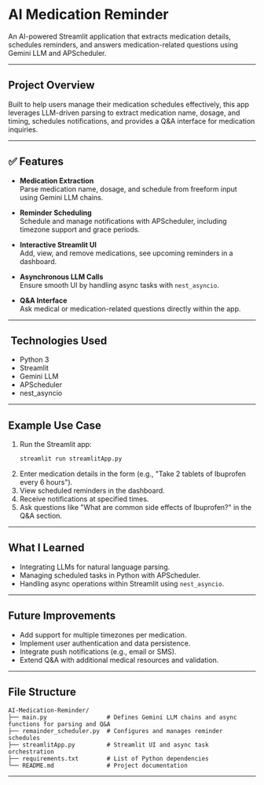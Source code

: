 # AI Medication Reminder

An AI-powered Streamlit application that extracts medication details, schedules reminders, and answers medication-related questions using Gemini LLM and APScheduler.

* * *

## Project Overview

Built to help users manage their medication schedules effectively, this app leverages LLM-driven parsing to extract medication name, dosage, and timing, schedules notifications, and provides a Q&A interface for medication inquiries.

* * *

## ✅ Features

- **Medication Extraction**  
  Parse medication name, dosage, and schedule from freeform input using Gemini LLM chains.

- **Reminder Scheduling**  
  Schedule and manage notifications with APScheduler, including timezone support and grace periods.

- **Interactive Streamlit UI**  
  Add, view, and remove medications, see upcoming reminders in a dashboard.

- **Asynchronous LLM Calls**  
  Ensure smooth UI by handling async tasks with `nest_asyncio`.

- **Q&A Interface**  
  Ask medical or medication-related questions directly within the app.

* * *

## ️ Technologies Used

- Python 3  
- Streamlit  
- Gemini LLM  
- APScheduler  
- nest_asyncio

* * *

## Example Use Case

1. Run the Streamlit app:
   ```bash
   streamlit run streamlitApp.py
   ```
2. Enter medication details in the form (e.g., "Take 2 tablets of Ibuprofen every 6 hours").
3. View scheduled reminders in the dashboard.
4. Receive notifications at specified times.
5. Ask questions like "What are common side effects of Ibuprofen?" in the Q&A section.

* * *

## What I Learned

- Integrating LLMs for natural language parsing.  
- Managing scheduled tasks in Python with APScheduler.  
- Handling async operations within Streamlit using `nest_asyncio`.

* * *

## Future Improvements

- Add support for multiple timezones per medication.  
- Implement user authentication and data persistence.  
- Integrate push notifications (e.g., email or SMS).  
- Extend Q&A with additional medical resources and validation.

* * *

## File Structure

```plaintext
AI-Medication-Reminder/
├── main.py                 # Defines Gemini LLM chains and async functions for parsing and Q&A
├── remainder_scheduler.py  # Configures and manages reminder schedules
├── streamlitApp.py         # Streamlit UI and async task orchestration
├── requirements.txt        # List of Python dependencies
└── README.md               # Project documentation
```

---

